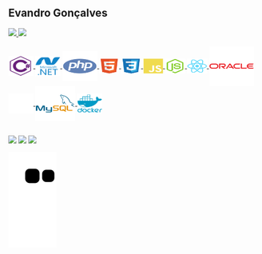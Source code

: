 ## Evandro Gonçalves 
 <div>
  <a href="https://github.com/underline84">
  <img height="180em" src="https://github-readme-stats.vercel.app/api?username=underline84&show_icons=true&theme=tokyonight&include_all_commits=true&count_private=true"/> 
  <img height="250em" src="https://github-readme-stats.vercel.app/api/top-langs/?username=underline84&theme=blue-green"/>
   
</div>

 
<div style="display: inline_block"><br>
    <img align="center" alt="Rafa-Csharp" height="40" width="50" src="https://raw.githubusercontent.com/devicons/devicon/master/icons/csharp/csharp-line.svg">
    <img align="center" height="40" width="50" src="https://raw.githubusercontent.com/devicons/devicon/master/icons/dot-net/dot-net-plain-wordmark.svg">
    <img align="center" alt="Rafa-Php" height="60" width="70" src="https://raw.githubusercontent.com/devicons/devicon/master/icons/php/php-plain.svg">    
    <img align="center" alt="Rafa-HTML" height="30" width="40" src="https://raw.githubusercontent.com/devicons/devicon/master/icons/html5/html5-original.svg">    
    <img align="center" alt="Rafa-CSS" height="30" width="40" src="https://raw.githubusercontent.com/devicons/devicon/master/icons/css3/css3-original.svg">
    <img align="center" alt="Rafa-Js" height="30" width="40" src="https://raw.githubusercontent.com/devicons/devicon/master/icons/javascript/javascript-plain.svg">    
    <img align="center" height="30" width="40" src="https://raw.githubusercontent.com/devicons/devicon/master/icons/nodejs/nodejs-original.svg">
    <img align="center" alt="Rafa-Js" height="30" width="40" src="https://raw.githubusercontent.com/devicons/devicon/master/icons/react/react-original.svg">
    <img align="center" height="80" width="90" src="https://raw.githubusercontent.com/devicons/devicon/master/icons/oracle/oracle-original.svg">
    <img align="center" height="40" width="50" src="https://github.com/underline84/blog_php/blob/main/img/sqlserver.png">
    <img align="center" height="70" width="80" src="https://raw.githubusercontent.com/devicons/devicon/master/icons/mysql/mysql-original-wordmark.svg">
    <img align="center" height="40" width="50" src="https://raw.githubusercontent.com/devicons/devicon/master/icons/docker/docker-plain-wordmark.svg">
</div>

  ##
 
<div> 
   <a href="https://instagram.com/evandro_biker" target="_blank"><img src="https://img.shields.io/badge/-Instagram-%23E4405F?style=for-the-badge&logo=instagram&logoColor=white" target="_blank"></a> 	
 </a> 
  <a href = "mailto:evandromesmo@gmail.com"><img src="https://img.shields.io/badge/-Gmail-%23333?style=for-the-badge&logo=gmail&logoColor=white" target="_blank"></a>
  <a href="https://www.linkedin.com/in/evandrocgoncalves/" target="_blank"><img src="https://img.shields.io/badge/-LinkedIn-%230077B5?style=for-the-badge&logo=linkedin&logoColor=white" target="_blank"></a> 
 
  ![Snake animation](https://github.com/rafaballerini/rafaballerini/blob/output/github-contribution-grid-snake.svg)
 
</div>
